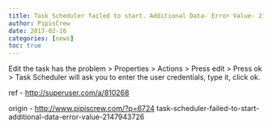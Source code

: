 ```yaml
---
title: Task Scheduler failed to start. Additional Data- Error Value- 2147943726
author: PipisCrew
date: 2017-02-16
categories: [news]
toc: true
---
```


Edit the task has the problem > Properties > Actions > Press edit > Press ok > Task Scheduler will ask you to enter the user credentials, type it, click ok.

ref - http://superuser.com/a/810268

origin - http://www.pipiscrew.com/?p=6724 task-scheduler-failed-to-start-additional-data-error-value-2147943726